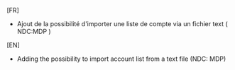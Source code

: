 [FR]

- Ajout de la possibilité d'importer une liste de compte via un fichier text ( NDC:MDP )

[EN]

- Adding the possibility to import account list from a text file (NDC: MDP)
